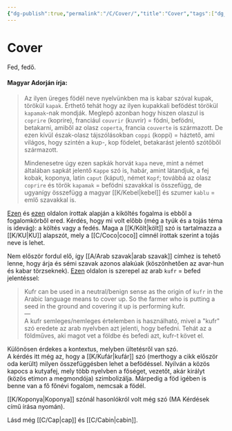 ```yaml
---
{"dg-publish":true,"permalink":"/C/Cover/","title":"Cover","tags":["dg_uploaded","Englishtexttranslated"],"created":"2023-11-05T02:53","updated":"2023-11-05T02:53"}
---
```



# Cover

Fed, fedő.  

#### Magyar Adorján írja:  

> Az ilyen üreges födél neve nyelvünkben ma is kabar szóval kupak, törökül `kapak`. Érthető tehát hogy az ilyen kupakkali befödést törökül `kapamak`-nak mondják. Meglepő azonban hogy hiszen olaszul is `coprire` (koprire), franciául `couvrir` (kuvrir) = födni, befödni, betakarni, amiből az olasz `coperta`, francia `couverte` is származott. De ezen kívül észak-olasz tájszólásokban `coppi` (koppi) = háztető, ami világos, hogy szintén a kup-, kop födelet, betakarást jelentő szótőből származott.  
>
> Mindenesetre úgy ezen sapkák horvát `kapa` neve, mint a német általában sapkát jelentő `Kappe` szó is, habár, amint látandjuk, a fej kobak, koponya, latin `caput` (káput), német `Kopf`; továbbá az olasz `coprire` és török `kapamak` = befödni szavakkal is összefügg, de ugyanígy összefügg a magyar [[K/Kebel\|kebel]] és szumer `kablu` = emlő szavakkal is.  

[Ezen](https://en.wiktionary.org/wiki/couver) és [ezen](https://www.britannica.com/topic/couvade) oldalon írottak alapján a kiköltés fogalma is ebből a fogalomkörből ered. Kérdés, hogy mi volt előbb (még a tyúk és a tojás téma is idevág): a költés vagy a fedés. Maga a [[K/Költ\|költ]] szó is tartalmazza a [[K/KU\|KU]] alapszót, mely a [[C/Coco\|coco]] címnél írottak szerint a tojás neve is lehet.  

Nem először fordul elő, így [[A/Arab szavak\|arab szavak]] címhez is tehető lenne, hogy árja és sémi szavak azonos alakúak (köszönhetően az avar-hun és kabar törzseknek). [Ezen](https://www.whyislam.org/common-ground/whatiskafir/) oldalon is szerepel az arab `kufr` = befed jelentéssel:  
> Kufr can be used in a neutral/benign sense as the origin of `kufr` in the Arabic language means to cover up. So the farmer who is putting a seed in the ground and covering it up is performing kufr.  
> —  
> A kufr semleges/nemleges értelemben is használható, mivel a "kufr" szó eredete az arab nyelvben azt jelenti, hogy befedni. Tehát az a földműves, aki magot vet a földbe és befedi azt, kufr-t követ el.  

Különösen érdekes a kontextus, melyben ültetésről van szó.  
A kérdés itt még az, hogy a [[K/Kufár\|kufár]] szó (merthogy a cikk először oda került) milyen összefüggésben lehet a befödéssel. Nyilván a közös kapocs a kutyafej, mely több nyelvben a főséget, vezetőt, akár királyt (közös etimon a megmondója) szimbolizálja. Márpedig a föd igében is benne van a fő főnévi fogalom, nemcsak a födél.  

[[K/Koponya\|Koponya]] szónál hasonlókról volt még szó (MA Kérdések című írása nyomán).  
  
Lásd még [[C/Cap\|cap]] és [[C/Cabin\|cabin]].  